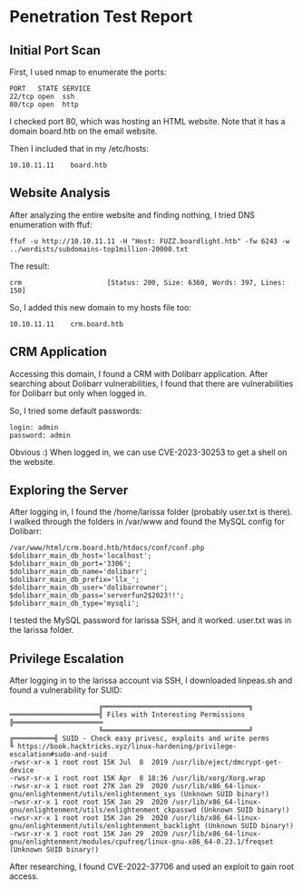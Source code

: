 
# Penetration Test Report

## Initial Port Scan

First, I used nmap to enumerate the ports:

```
PORT   STATE SERVICE
22/tcp open  ssh
80/tcp open  http
```

I checked port 80, which was hosting an HTML website. Note that it has a domain board.htb on the email website.

Then I included that in my /etc/hosts:

```
10.10.11.11    board.htb
```

## Website Analysis

After analyzing the entire website and finding nothing, I tried DNS enumeration with ffuf:

```
ffuf -u http://10.10.11.11 -H "Host: FUZZ.boardlight.htb" -fw 6243 -w ../wordists/subdomains-top1million-20000.txt 
```

The result:

```
crm                     [Status: 200, Size: 6360, Words: 397, Lines: 150]
```

So, I added this new domain to my hosts file too:

```
10.10.11.11    crm.board.htb
```

## CRM Application

Accessing this domain, I found a CRM with Dolibarr application. After searching about Dolibarr vulnerabilities, I found that there are vulnerabilities for Dolibarr but only when logged in.

So, I tried some default passwords:

```
login: admin
password: admin
```

Obvious :) When logged in, we can use CVE-2023-30253 to get a shell on the website.

## Exploring the Server

After logging in, I found the /home/larissa folder (probably user.txt is there). I walked through the folders in /var/www and found the MySQL config for Dolibarr:

```
/var/www/html/crm.board.htb/htdocs/conf/conf.php  
$dolibarr_main_db_host='localhost';
$dolibarr_main_db_port='3306';
$dolibarr_main_db_name='dolibarr';
$dolibarr_main_db_prefix='llx_';
$dolibarr_main_db_user='dolibarrowner';
$dolibarr_main_db_pass='serverfun2$2023!!';
$dolibarr_main_db_type='mysqli';
```

I tested the MySQL password for larissa SSH, and it worked. user.txt was in the larissa folder.

## Privilege Escalation

After logging in to the larissa account via SSH, I downloaded linpeas.sh and found a vulnerability for SUID:

```
                      ╔════════════════════════════════════╗
══════════════════════╣ Files with Interesting Permissions ╠══════════════════════
                      ╚════════════════════════════════════╝
╔══════════╣ SUID - Check easy privesc, exploits and write perms
╚ https://book.hacktricks.xyz/linux-hardening/privilege-escalation#sudo-and-suid
-rwsr-xr-x 1 root root 15K Jul  8  2019 /usr/lib/eject/dmcrypt-get-device
-rwsr-sr-x 1 root root 15K Apr  8 18:36 /usr/lib/xorg/Xorg.wrap
-rwsr-xr-x 1 root root 27K Jan 29  2020 /usr/lib/x86_64-linux-gnu/enlightenment/utils/enlightenment_sys (Unknown SUID binary!)
-rwsr-xr-x 1 root root 15K Jan 29  2020 /usr/lib/x86_64-linux-gnu/enlightenment/utils/enlightenment_ckpasswd (Unknown SUID binary!)
-rwsr-xr-x 1 root root 15K Jan 29  2020 /usr/lib/x86_64-linux-gnu/enlightenment/utils/enlightenment_backlight (Unknown SUID binary!)
-rwsr-xr-x 1 root root 15K Jan 29  2020 /usr/lib/x86_64-linux-gnu/enlightenment/modules/cpufreq/linux-gnu-x86_64-0.23.1/freqset (Unknown SUID binary!)
```

After researching, I found CVE-2022-37706 and used an exploit to gain root access.
